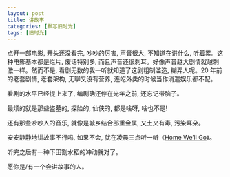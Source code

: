 ```yaml
---
layout: post
title: 讲故事
categories: [默写旧时光]
tags: [旧时光]
---
```


点开一部电影, 开头还没看完, 吵吵的厉害, 声音很大, 不知道在讲什么, 听着累。这种电影基本都是烂片, 废话特别多, 而且声音还很刺耳。好像声音越大剧情就越刺激一样。然而不是, 看剧无数的我一听就知道了这剧粗制滥造, 糊弄人呢。20 年前的老套剧情, 老套架构, 无聊又没有营养, 连吃外卖的时候当作消遣娱乐都不配。

看剧的水平已经提上来了, 编剧确还停在光年之前, 还忘记带脑子。

最烦的就是那些盗墓的, 探险的, 仙侠的, 都是啥呀, 啥也不是!

还有那些吵吵人的音乐, 就像是城乡结合部重金属, 又土又有毒, 污染耳朵。

安安静静地讲故事不行吗, 如果不会, 就在凌晨三点听一听《[Home We’ll Go](https://music.163.com/#/song?id=35737756&userid=2539497)》。

听完之后有一种下田割水稻的冲动就对了。

愿你是/有一个会讲故事的人。
